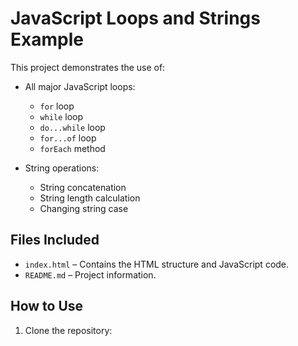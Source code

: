 # JavaScript Loops and Strings Example

This project demonstrates the use of:

- All major JavaScript loops:
  - `for` loop
  - `while` loop
  - `do...while` loop
  - `for...of` loop
  - `forEach` method

- String operations:
  - String concatenation
  - String length calculation
  - Changing string case

## Files Included

- `index.html` – Contains the HTML structure and JavaScript code.
- `README.md` – Project information.

## How to Use

1. Clone the repository:
